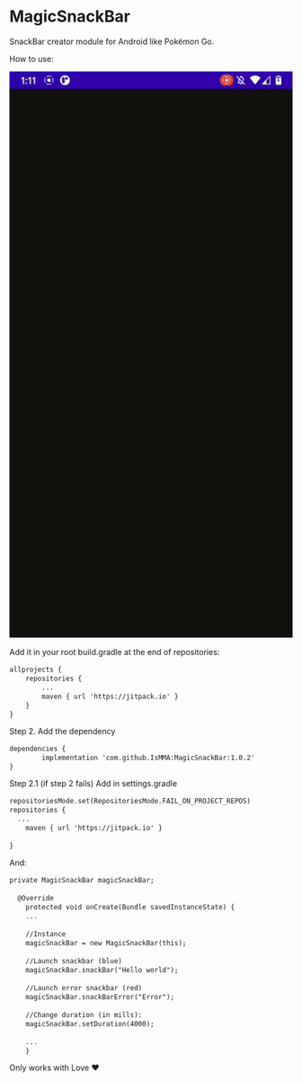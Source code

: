 # MagicSnackBar
SnackBar creator module for Android like Pokémon Go.

How to use:

![alt text](https://github.com/IsMMA/MagicSnackBar/blob/main/example.gif "SnackBar")


Add it in your root build.gradle at the end of repositories:

	allprojects {
		repositories {
			...
			maven { url 'https://jitpack.io' }
		}
	}

Step 2. Add the dependency

	dependencies {
	        implementation 'com.github.IsMMA:MagicSnackBar:1.0.2'
	}
	
	
Step 2.1 (if step 2 fails) Add in settings.gradle

	repositoriesMode.set(RepositoriesMode.FAIL_ON_PROJECT_REPOS)
    repositories {
      ...
        maven { url 'https://jitpack.io' }
      
    }




And:

 	private MagicSnackBar magicSnackBar;
 
	  @Override
	    protected void onCreate(Bundle savedInstanceState) {
		...
		
		//Instance
		magicSnackBar = new MagicSnackBar(this);
		
		//Launch snackbar (blue)
		magicSnackBar.snackBar("Hello world");
		
		//Launch error snackbar (red)
		magicSnackBar.snackBarError("Error");
		
		//Change duration (in mills):
		magicSnackBar.setDuration(4000);
		
		...
	    }

Only works with Love ❤️
